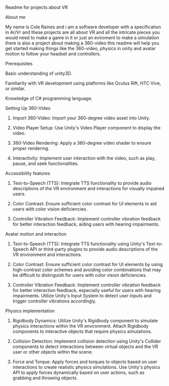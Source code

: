 Readme for projects about VR 

About me

My name is Cole Raines and i am a software developer with a specification in Ar/Vr and these projects are all about VR and all the intricate pieces you would need to make a game in it or just an eviroment to make a simulation there is also a project about making a 360-video this readme will help you get started making things like the 360-video, physics in unity and avatar motion to follow your headset and controllers.

Prerequisites

Basic understanding of unity3D.

Familiarity with VR development using platforms like Oculus Rift, HTC Vive, or similar.

Knowledge of C# programming language.

Setting Up 360-Video

1. Import 360-Video: Import your 360-degree video asset into Unity.

2. Video Player Setup: Use Unity's Video Player component to display the video.

3. 360-Video Rendering: Apply a 360-degree video shader to ensure proper rendering.

4. Interactivity: Implement user interaction with the video, such as play, pause, and seek functionalities.


Accessibility features

1. Text-to-Speech (TTS): Integrate TTS functionality to provide audio descriptions of the VR environment and interactions for visually impaired users.

2. Color Contrast: Ensure sufficient color contrast for UI elements to aid users with color vision deficiencies.

3. Controller Vibration Feedback: Implement controller vibration feedback for better interaction feedback, aiding users with hearing impairments.

Avatar motion and interaction 

1. Text-to-Speech (TTS): Integrate TTS functionality using Unity's Text-to-Speech API or third-party plugins to provide audio descriptions of the VR environment and interactions.

2. Color Contrast: Ensure sufficient color contrast for UI elements by using high-contrast color schemes and avoiding color combinations that may be difficult to distinguish for users with color vision deficiencies.

3. Controller Vibration Feedback: Implement controller vibration feedback for better interaction feedback, especially useful for users with hearing impairments. Utilize Unity's Input System to detect user inputs and trigger controller vibrations accordingly.


Physics implementation 

1. Rigidbody Dynamics: Utilize Unity's Rigidbody component to simulate physics interactions within the VR environment. Attach Rigidbody components to interactive objects that require physics simulations.

2. Collision Detection: Implement collision detection using Unity's Collider components to detect interactions between virtual objects and the VR user or other objects within the scene.

3. Force and Torque: Apply forces and torques to objects based on user interactions to create realistic physics simulations. Use Unity's physics API to apply forces dynamically based on user actions, such as grabbing and throwing objects.